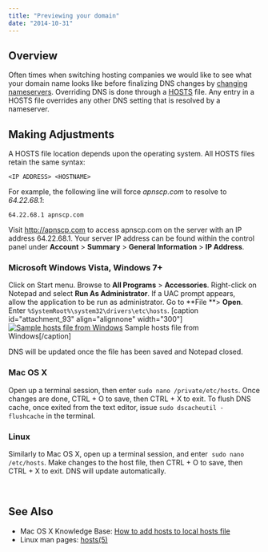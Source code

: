 ```yaml
---
title: "Previewing your domain"
date: "2014-10-31"
---
```


## Overview

Often times when switching hosting companies we would like to see what your domain name looks like before finalizing DNS changes by [changing nameservers](https://kb.apnscp.com/dns/nameserver-settings/). Overriding DNS is done through a [HOSTS](http://en.wikipedia.org/wiki/Hosts_file) file. Any entry in a HOSTS file overrides any other DNS setting that is resolved by a nameserver.

## Making Adjustments

A HOSTS file location depends upon the operating system. All HOSTS files retain the same syntax:

`<IP ADDRESS> <HOSTNAME>`

For example, the following line will force _apnscp.com_ to resolve to _64.22.68.1_:

`64.22.68.1 apnscp.com`

Visit http://apnscp.com to access apnscp.com on the server with an IP address 64.22.68.1. Your server IP address can be found within the control panel under **Account** > **Summary** > **General Information** > **IP Address**.

### Microsoft Windows Vista, Windows 7+

Click on Start menu. Browse to **All Programs** > **Accessories**. Right-click on Notepad and select **Run As Administrator**. If a UAC prompt appears, allow the application to be run as administrator. Go to **File **\> **Open**. Enter `%SystemRoot%\system32\drivers\etc\hosts`. \[caption id="attachment\_93" align="alignnone" width="300"\][![Sample hosts file from Windows](https://kb.apnscp.com/wp-content/uploads/2014/10/Hosts-windows-300x272.png)](https://kb.apnscp.com/wp-content/uploads/2014/10/Hosts-windows.png) Sample hosts file from Windows\[/caption\]

DNS will be updated once the file has been saved and Notepad closed.

### Mac OS X

Open up a terminal session, then enter `sudo nano /private/etc/hosts`. Once changes are done, CTRL + O to save, then CTRL + X to exit. To flush DNS cache, once exited from the text editor, issue `sudo dscacheutil -flushcache` in the terminal.

### Linux

Similarly to Mac OS X, open up a terminal session, and enter  `sudo nano /etc/hosts`. Make changes to the host file, then CTRL + O to save, then CTRL + X to exit. DNS will update automatically.

 

## See Also

- Mac OS X Knowledge Base: [How to add hosts to local hosts file](http://support.apple.com/kb/TA27291?viewlocale=en_US&locale=en_US)
- Linux man pages: [hosts(5)](http://apnscp.com/linux-man/man5/host.conf.5.html)
